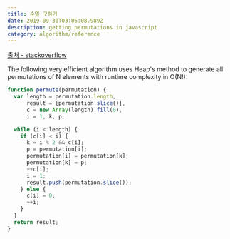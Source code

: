 ```yaml
---
title: 순열 구하기
date: 2019-09-30T03:05:08.989Z
description: getting permutations in javascript
category: algorithm/reference
---
```


[출처 - stackoverflow](https://stackoverflow.com/a/37580979/10030879)

The following very efficient algorithm uses Heap's method to generate all permutations of N elements with runtime complexity in O(N!):

```javascript
function permute(permutation) {
  var length = permutation.length,
      result = [permutation.slice()],
      c = new Array(length).fill(0),
      i = 1, k, p;

  while (i < length) {
    if (c[i] < i) {
      k = i % 2 && c[i];
      p = permutation[i];
      permutation[i] = permutation[k];
      permutation[k] = p;
      ++c[i];
      i = 1;
      result.push(permutation.slice());
    } else {
      c[i] = 0;
      ++i;
    }
  }
  return result;
}
```
